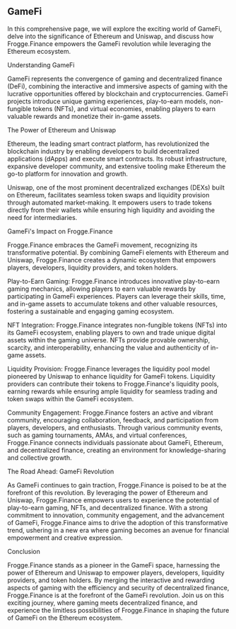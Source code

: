 ## GameFi 

In this comprehensive page, we will explore the exciting world of GameFi, delve into the significance of Ethereum and Uniswap, and discuss how Frogge.Finance empowers the GameFi revolution while leveraging the Ethereum ecosystem.

Understanding GameFi

GameFi represents the convergence of gaming and decentralized finance (DeFi), combining the interactive and immersive aspects of gaming with the lucrative opportunities offered by blockchain and cryptocurrencies. GameFi projects introduce unique gaming experiences, play-to-earn models, non-fungible tokens (NFTs), and virtual economies, enabling players to earn valuable rewards and monetize their in-game assets.

The Power of Ethereum and Uniswap

Ethereum, the leading smart contract platform, has revolutionized the blockchain industry by enabling developers to build decentralized applications (dApps) and execute smart contracts. Its robust infrastructure, expansive developer community, and extensive tooling make Ethereum the go-to platform for innovation and growth.

Uniswap, one of the most prominent decentralized exchanges (DEXs) built on Ethereum, facilitates seamless token swaps and liquidity provision through automated market-making. It empowers users to trade tokens directly from their wallets while ensuring high liquidity and avoiding the need for intermediaries.

GameFi's Impact on Frogge.Finance

Frogge.Finance embraces the GameFi movement, recognizing its transformative potential. By combining GameFi elements with Ethereum and Uniswap, Frogge.Finance creates a dynamic ecosystem that empowers players, developers, liquidity providers, and token holders.

Play-to-Earn Gaming: Frogge.Finance introduces innovative play-to-earn gaming mechanics, allowing players to earn valuable rewards by participating in GameFi experiences. Players can leverage their skills, time, and in-game assets to accumulate tokens and other valuable resources, fostering a sustainable and engaging gaming ecosystem.

NFT Integration: Frogge.Finance integrates non-fungible tokens (NFTs) into its GameFi ecosystem, enabling players to own and trade unique digital assets within the gaming universe. NFTs provide provable ownership, scarcity, and interoperability, enhancing the value and authenticity of in-game assets.

Liquidity Provision: Frogge.Finance leverages the liquidity pool model pioneered by Uniswap to enhance liquidity for GameFi tokens. Liquidity providers can contribute their tokens to Frogge.Finance's liquidity pools, earning rewards while ensuring ample liquidity for seamless trading and token swaps within the GameFi ecosystem.

Community Engagement: Frogge.Finance fosters an active and vibrant community, encouraging collaboration, feedback, and participation from players, developers, and enthusiasts. Through various community events, such as gaming tournaments, AMAs, and virtual conferences, Frogge.Finance connects individuals passionate about GameFi, Ethereum, and decentralized finance, creating an environment for knowledge-sharing and collective growth.

The Road Ahead: GameFi Revolution

As GameFi continues to gain traction, Frogge.Finance is poised to be at the forefront of this revolution. By leveraging the power of Ethereum and Uniswap, Frogge.Finance empowers users to experience the potential of play-to-earn gaming, NFTs, and decentralized finance. With a strong commitment to innovation, community engagement, and the advancement of GameFi, Frogge.Finance aims to drive the adoption of this transformative trend, ushering in a new era where gaming becomes an avenue for financial empowerment and creative expression.

Conclusion

Frogge.Finance stands as a pioneer in the GameFi space, harnessing the power of Ethereum and Uniswap to empower players, developers, liquidity providers, and token holders. By merging the interactive and rewarding aspects of gaming with the efficiency and security of decentralized finance, Frogge.Finance is at the forefront of the GameFi revolution. Join us on this exciting journey, where gaming meets decentralized finance, and experience the limitless possibilities of Frogge.Finance in shaping the future of GameFi on the Ethereum ecosystem.
